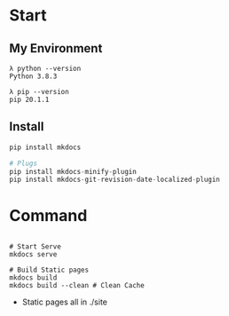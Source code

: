 
# Start

## My Environment
```
λ python --version
Python 3.8.3

λ pip --version
pip 20.1.1 
```

## Install

```py
pip install mkdocs

# Plugs
pip install mkdocs-minify-plugin
pip install mkdocs-git-revision-date-localized-plugin
```

# Command

```

# Start Serve
mkdocs serve

# Build Static pages
mkdocs build
mkdocs build --clean # Clean Cache
```

- Static pages all in ./site